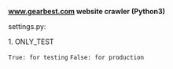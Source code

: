 **www.gearbest.com website crawler (Python3)**

settings.py:
<p>1. ONLY_TEST</p>
<code>True: for testing</code>
<code>False: for production</code>

